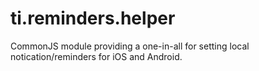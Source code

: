 ti.reminders.helper
===================

CommonJS module providing a one-in-all for setting local notication/reminders for iOS and Android.
